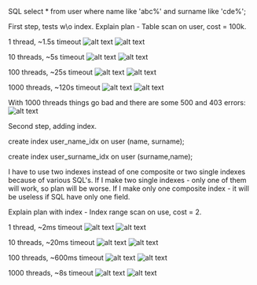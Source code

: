 SQL select * from user where name like 'abc%' and surname like 'cde%';

First step, tests w\o index.
Explain plan - Table scan on user, cost = 100k. 

1 thread, ~1.5s timeout
![alt text](https://github.com/PolyAkaMorph/zed/blob/main/loadtesting/no_index/latency/1_thread.png?raw=true)
![alt text](https://github.com/PolyAkaMorph/zed/blob/main/loadtesting/no_index/throughput/1_thread.png?raw=true)

10 threads, ~5s timeout
![alt text](https://github.com/PolyAkaMorph/zed/blob/main/loadtesting/no_index/latency/10_thread.png?raw=true)
![alt text](https://github.com/PolyAkaMorph/zed/blob/main/loadtesting/no_index/throughput/10_thread.png?raw=true)

100 threads, ~25s timeout
![alt text](https://github.com/PolyAkaMorph/zed/blob/main/loadtesting/no_index/latency/100_thread.png?raw=true)
![alt text](https://github.com/PolyAkaMorph/zed/blob/main/loadtesting/no_index/throughput/100_thread.png?raw=true)

1000 threads, ~120s timeout
![alt text](https://github.com/PolyAkaMorph/zed/blob/main/loadtesting/no_index/latency/1000_thread.png?raw=true)
![alt text](https://github.com/PolyAkaMorph/zed/blob/main/loadtesting/no_index/throughput/1000_thread.png?raw=true)

With 1000 threads things go bad and there are some 500 and 403 errors:
![alt text](https://github.com/PolyAkaMorph/zed/blob/main/loadtesting/no_index/1000_thread_403_500.png?raw=true)


Second step, adding index. 

create index user_name_idx on user (name, surname);

create index user_surname_idx on user (surname,name);

I have to use two indexes instead of one composite or two single indexes because of various SQL's. If I make two single indexes - only one of them will work, so plan will be worse. If I make only one composite index - it will be useless if SQL have only one field.

Explain plan with index - Index range scan on use, cost = 2.


1 thread, ~2ms timeout
![alt text](https://github.com/PolyAkaMorph/zed/blob/main/loadtesting/+index/latency/1_thread.png?raw=true)
![alt text](https://github.com/PolyAkaMorph/zed/blob/main/loadtesting/+index/throughput/1_thread.png?raw=true)

10 threads, ~20ms timeout
![alt text](https://github.com/PolyAkaMorph/zed/blob/main/loadtesting/+index/latency/10_thread.png?raw=true)
![alt text](https://github.com/PolyAkaMorph/zed/blob/main/loadtesting/+index/throughput/10_thread.png?raw=true)

100 threads, ~600ms timeout
![alt text](https://github.com/PolyAkaMorph/zed/blob/main/loadtesting/+index/latency/100_thread.png?raw=true)
![alt text](https://github.com/PolyAkaMorph/zed/blob/main/loadtesting/+index/throughput/100_thread.png?raw=true)

1000 threads, ~8s timeout
![alt text](https://github.com/PolyAkaMorph/zed/blob/main/loadtesting/+index/latency/1000_thread.png?raw=true)
![alt text](https://github.com/PolyAkaMorph/zed/blob/main/loadtesting/+index/throughput/1000_thread.png?raw=true)
